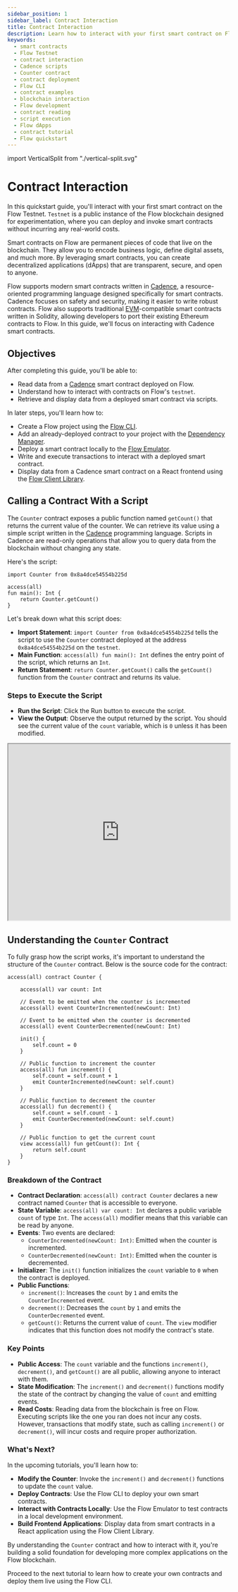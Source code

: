 ```yaml
---
sidebar_position: 1
sidebar_label: Contract Interaction
title: Contract Interaction
description: Learn how to interact with your first smart contract on Flow's Testnet. Understand how to read data from Cadence contracts, execute scripts, and explore the Counter contract example.
keywords:
  - smart contracts
  - Flow Testnet
  - contract interaction
  - Cadence scripts
  - Counter contract
  - contract deployment
  - Flow CLI
  - contract examples
  - blockchain interaction
  - Flow development
  - contract reading
  - script execution
  - Flow dApps
  - contract tutorial
  - Flow quickstart
---
```


import VerticalSplit from "./vertical-split.svg"

# Contract Interaction

In this quickstart guide, you'll interact with your first smart contract on the Flow Testnet. `Testnet` is a public instance of the Flow blockchain designed for experimentation, where you can deploy and invoke smart contracts without incurring any real-world costs.

Smart contracts on Flow are permanent pieces of code that live on the blockchain. They allow you to encode business logic, define digital assets, and much more. By leveraging smart contracts, you can create decentralized applications (dApps) that are transparent, secure, and open to anyone.

Flow supports modern smart contracts written in [Cadence], a resource-oriented programming language designed specifically for smart contracts. Cadence focuses on safety and security, making it easier to write robust contracts. Flow also supports traditional [EVM]-compatible smart contracts written in Solidity, allowing developers to port their existing Ethereum contracts to Flow. In this guide, we'll focus on interacting with Cadence smart contracts.

## Objectives

After completing this guide, you'll be able to:

- Read data from a [Cadence] smart contract deployed on Flow.
- Understand how to interact with contracts on Flow's `testnet`.
- Retrieve and display data from a deployed smart contract via scripts.

In later steps, you'll learn how to:

- Create a Flow project using the [Flow CLI](../../../build/tools/flow-cli/index.md).
- Add an already-deployed contract to your project with the [Dependency Manager](../../../build/tools/flow-cli/dependency-manager.md).
- Deploy a smart contract locally to the [Flow Emulator](../../../build/tools/emulator/index.md).
- Write and execute transactions to interact with a deployed smart contract.
- Display data from a Cadence smart contract on a React frontend using the [Flow Client Library](../../../build/tools/clients/fcl-js/index.md).

## Calling a Contract With a Script

The `Counter` contract exposes a public function named `getCount()` that returns the current value of the counter. We can retrieve its value using a simple script written in the [Cadence] programming language. Scripts in Cadence are read-only operations that allow you to query data from the blockchain without changing any state.

Here's the script:

```cadence
import Counter from 0x8a4dce54554b225d

access(all)
fun main(): Int {
    return Counter.getCount()
}
```

Let's break down what this script does:

- **Import Statement**: `import Counter from 0x8a4dce54554b225d` tells the script to use the `Counter` contract deployed at the address `0x8a4dce54554b225d` on the `testnet`.
- **Main Function**: `access(all) fun main(): Int` defines the entry point of the script, which returns an `Int`.
- **Return Statement**: `return Counter.getCount()` calls the `getCount()` function from the `Counter` contract and returns its value.

### Steps to Execute the Script

- **Run the Script**: Click the Run button to execute the script.
- **View the Output**: Observe the output returned by the script. You should see the current value of the `count` variable, which is `0` unless it has been modified.

<iframe sandbox className="flow-runner-iframe" src="https://run.dnz.dev/snippet/a7a18e74d27f691a?colormode=dark&output=horizontal&outputSize=400" width="100%" height="400px"></iframe>

## Understanding the `Counter` Contract

To fully grasp how the script works, it's important to understand the structure of the `Counter` contract. Below is the source code for the contract:

```cadence
access(all) contract Counter {

    access(all) var count: Int

    // Event to be emitted when the counter is incremented
    access(all) event CounterIncremented(newCount: Int)

    // Event to be emitted when the counter is decremented
    access(all) event CounterDecremented(newCount: Int)

    init() {
        self.count = 0
    }

    // Public function to increment the counter
    access(all) fun increment() {
        self.count = self.count + 1
        emit CounterIncremented(newCount: self.count)
    }

    // Public function to decrement the counter
    access(all) fun decrement() {
        self.count = self.count - 1
        emit CounterDecremented(newCount: self.count)
    }

    // Public function to get the current count
    view access(all) fun getCount(): Int {
        return self.count
    }
}
```

### Breakdown of the Contract

- **Contract Declaration**: `access(all) contract Counter` declares a new contract named `Counter` that is accessible to everyone.
- **State Variable**: `access(all) var count: Int` declares a public variable `count` of type `Int`. The `access(all)` modifier means that this variable can be read by anyone.
- **Events**: Two events are declared:
  - `CounterIncremented(newCount: Int)`: Emitted when the counter is incremented.
  - `CounterDecremented(newCount: Int)`: Emitted when the counter is decremented.
- **Initializer**: The `init()` function initializes the `count` variable to `0` when the contract is deployed.
- **Public Functions**:
  - `increment()`: Increases the `count` by `1` and emits the `CounterIncremented` event.
  - `decrement()`: Decreases the `count` by `1` and emits the `CounterDecremented` event.
  - `getCount()`: Returns the current value of `count`. The `view` modifier indicates that this function does not modify the contract's state.

### Key Points

- **Public Access**: The `count` variable and the functions `increment()`, `decrement()`, and `getCount()` are all public, allowing anyone to interact with them.
- **State Modification**: The `increment()` and `decrement()` functions modify the state of the contract by changing the value of `count` and emitting events.
- **Read Costs**: Reading data from the blockchain is free on Flow. Executing scripts like the one you ran does not incur any costs. However, transactions that modify state, such as calling `increment()` or `decrement()`, will incur costs and require proper authorization.

### What's Next?

In the upcoming tutorials, you'll learn how to:

- **Modify the Counter**: Invoke the `increment()` and `decrement()` functions to update the `count` value.
- **Deploy Contracts**: Use the Flow CLI to deploy your own smart contracts.
- **Interact with Contracts Locally**: Use the Flow Emulator to test contracts in a local development environment.
- **Build Frontend Applications**: Display data from smart contracts in a React application using the Flow Client Library.

By understanding the `Counter` contract and how to interact with it, you're building a solid foundation for developing more complex applications on the Flow blockchain.

Proceed to the next tutorial to learn how to create your own contracts and deploy them live using the Flow CLI.

<!-- Relative-style links. Does not render on the page -->

[Cadence]: https://cadence-lang.org/
[EVM]: https://flow.com/upgrade/crescendo/evm
